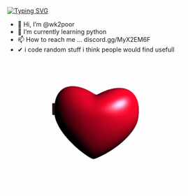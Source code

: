 [![Typing SVG](https://readme-typing-svg.herokuapp.com/?lines=Hello+Im+wk2poor;Have+Fun+With+My+Projects)](https://git.io/typing-svg)

- 👋 Hi, I’m @wk2poor
- 🌱 I’m currently learning python
- 📫 How to reach me ... discord.gg/MyX2EM6F
- ✔  i code random stuff i think people would find usefull



![ily!](wk2poor.gif)




